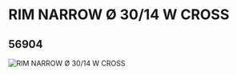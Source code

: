 # RIM NARROW Ø 30/14 W CROSS
## 56904
![RIM NARROW Ø 30/14 W CROSS](https://lc-www-live-s.legocdn.com/media/bricks/5/2/4539270.jpg)